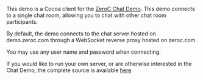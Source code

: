 This demo is a Cocoa client for the
[ZeroC Chat Demo](https://doc.zeroc.com/display/Doc/Chat+Demo). This demo
connects to a single chat room, allowing you to chat with other chat
room participants.

By default, the demo connects to the chat server hosted on demo.zeroc.com through a WebSocket reverse proxy hosted on zeroc.com.

You may use any user name and password when connecting.

If you would like to run your own server, or are otherwise interested
in the Chat Demo, the complete source is available
[here](https://zeroc.com/chat/download.html)
